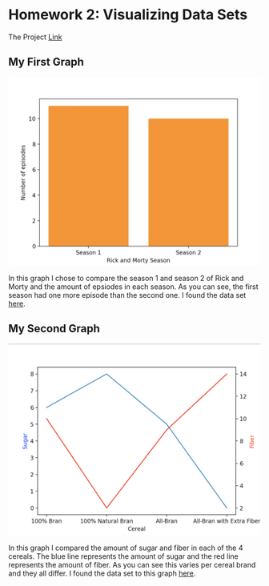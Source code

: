 # Homework 2: Visualizing Data Sets

The Project [Link](https://github.com/mikeizbicki/cmc-csci040/tree/2020fall/hw_02)

## My First Graph
![Rick and Morty](https://github.com/valerialoria/homework2/blob/main/Graph%201.png)

In this graph I chose to compare the season 1 and season 2 of Rick and Morty and the amount of epsiodes in each season. As you can see, the first season had one more episode than the second one. I found the data set [here](https://github.com/jdorfman/awesome-json-datasets).

## My Second Graph
![Cereals](https://github.com/valerialoria/homework2/blob/main/Graph%202.png) 

In this graph I compared the amount of sugar and fiber in each of the 4 cereals. The blue line represents the amount of sugar and the red line represents the amount of fiber. As you can see this varies per cereal brand and they all differ. I found the data set to this graph [here](https://perso.telecom-paristech.fr/eagan/class/igr204/datasets). 



